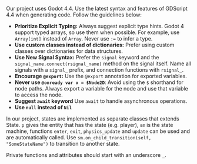 Our project uses Godot 4.4. Use the latest syntax and features of GDScript 4.4 when generating code. Follow the guidelines below:

- **Prioritize Explicit Typing:** Always suggest explicit type hints. Godot 4 support typed arrays, so use them when possible. For example, use `Array[int]` instead of `Array`. Never use `:=` to infer a type.
- **Use custom classes instead of dictionaries:** Prefer using custom classes over dictionaries for data structures.
- **Use New Signal Syntax:** Prefer the `signal` keyword and the `signal_name.connect(rsignal_name)` method on the signal itself. Name all signals with a `signal_` prefix, and connection functions with `rsignal_`.
- **Encourage `@export`:** Use the `@export` annotation for exported variables.
- **Never use `@onready var x = $Node2D`**: Avoid using the `$` shorthand for node paths. Always export a variable for the node and use that variable to access the node.
- **Suggest `await` keyword** Use `await` to handle asynchronous operations.
- **Use `null` instead of `Nil`**

In our project, states are implemented as separate classes that extends State. `p` gives the entity that has the state (e.g. player), `sm` is the state machine, functions `enter`, `exit`, `physics_update` and `update` can be used and are automatically called. Use `sm.on_child_transition(self, "SomeStateName")` to transition to another state.

Private functions and attributes should start with an underscore `_`.
